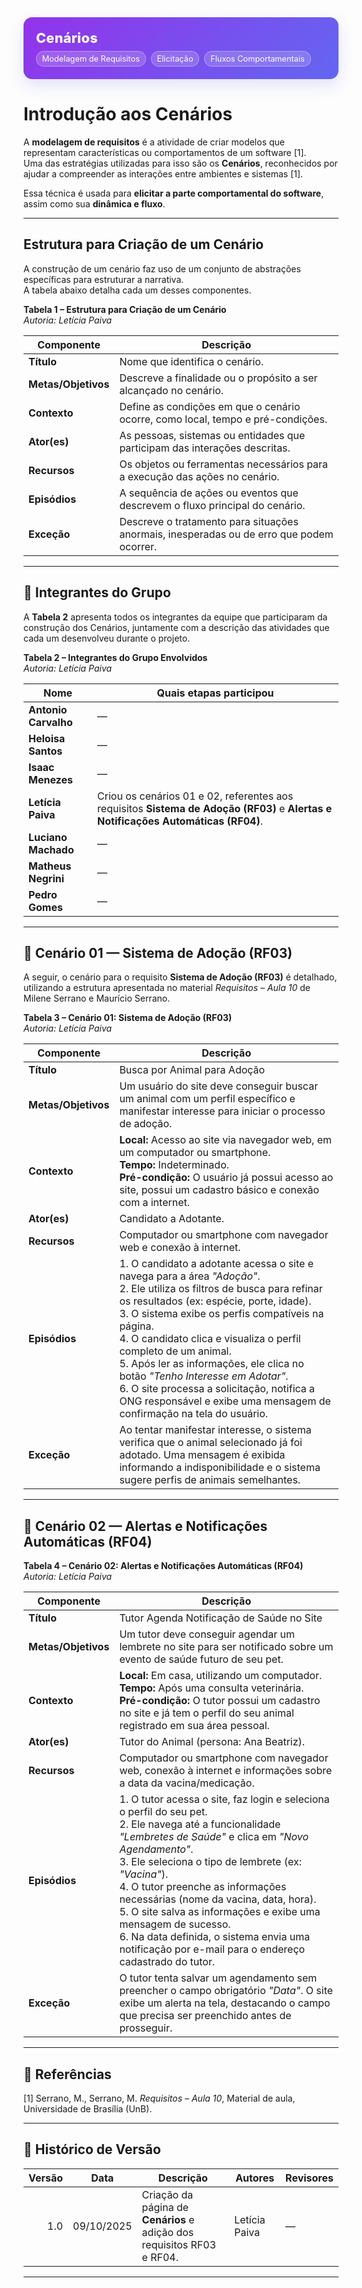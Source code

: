 <div class="plan-hero">
  <div class="plan-hero__title">Cenários</div>
  <div class="plan-hero__chips">
    <span class="chip">Modelagem de Requisitos</span>
    <span class="chip">Elicitação</span>
    <span class="chip">Fluxos Comportamentais</span>
  </div>
</div>

#  Introdução aos Cenários

A **modelagem de requisitos** é a atividade de criar modelos que representam características ou comportamentos de um software [1].  
Uma das estratégias utilizadas para isso são os **Cenários**, reconhecidos por ajudar a compreender as interações entre ambientes e sistemas [1].

Essa técnica é usada para **elicitar a parte comportamental do software**, assim como sua **dinâmica e fluxo**.

---

##  Estrutura para Criação de um Cenário

A construção de um cenário faz uso de um conjunto de abstrações específicas para estruturar a narrativa.  
A tabela abaixo detalha cada um desses componentes.

**Tabela 1 – Estrutura para Criação de um Cenário**  
*Autoria: Letícia Paiva*

| **Componente**     | **Descrição**                                                                                      |
|--------------------|----------------------------------------------------------------------------------------------------|
| **Título**         | Nome que identifica o cenário.                                                                     |
| **Metas/Objetivos**| Descreve a finalidade ou o propósito a ser alcançado no cenário.                                   |
| **Contexto**       | Define as condições em que o cenário ocorre, como local, tempo e pré-condições.                   |
| **Ator(es)**       | As pessoas, sistemas ou entidades que participam das interações descritas.                         |
| **Recursos**       | Os objetos ou ferramentas necessários para a execução das ações no cenário.                        |
| **Episódios**      | A sequência de ações ou eventos que descrevem o fluxo principal do cenário.                        |
| **Exceção**        | Descreve o tratamento para situações anormais, inesperadas ou de erro que podem ocorrer.           |

---

## 👥 Integrantes do Grupo

A **Tabela 2** apresenta todos os integrantes da equipe que participaram da construção dos Cenários, juntamente com a descrição das atividades que cada um desenvolveu durante o projeto.

**Tabela 2 – Integrantes do Grupo Envolvidos**  
*Autoria: Letícia Paiva*

| **Nome**            | **Quais etapas participou** |
|---------------------|------------------------------|
| **Antonio Carvalho**| —                            |
| **Heloisa Santos**  | —                            |
| **Isaac Menezes**   | —                            |
| **Letícia Paiva**   | Criou os cenários 01 e 02, referentes aos requisitos **Sistema de Adoção (RF03)** e **Alertas e Notificações Automáticas (RF04)**. |
| **Luciano Machado** | —                            |
| **Matheus Negrini** | —                            |
| **Pedro Gomes**     | —                            |

---

## 📄 Cenário 01 — Sistema de Adoção (RF03)

A seguir, o cenário para o requisito **Sistema de Adoção (RF03)** é detalhado, utilizando a estrutura apresentada no material *Requisitos – Aula 10* de Milene Serrano e Maurício Serrano.

**Tabela 3 – Cenário 01: Sistema de Adoção (RF03)**  
*Autoria: Letícia Paiva*

| **Componente** | **Descrição** |
|----------------|----------------|
| **Título** | Busca por Animal para Adoção |
| **Metas/Objetivos** | Um usuário do site deve conseguir buscar um animal com um perfil específico e manifestar interesse para iniciar o processo de adoção. |
| **Contexto** | **Local:** Acesso ao site via navegador web, em um computador ou smartphone.<br>**Tempo:** Indeterminado.<br>**Pré-condição:** O usuário já possui acesso ao site, possui um cadastro básico e conexão com a internet. |
| **Ator(es)** | Candidato a Adotante. |
| **Recursos** | Computador ou smartphone com navegador web e conexão à internet. |
| **Episódios** | 1. O candidato a adotante acessa o site e navega para a área *"Adoção"*. <br> 2. Ele utiliza os filtros de busca para refinar os resultados (ex: espécie, porte, idade). <br> 3. O sistema exibe os perfis compatíveis na página. <br> 4. O candidato clica e visualiza o perfil completo de um animal. <br> 5. Após ler as informações, ele clica no botão *"Tenho Interesse em Adotar"*. <br> 6. O site processa a solicitação, notifica a ONG responsável e exibe uma mensagem de confirmação na tela do usuário. |
| **Exceção** | Ao tentar manifestar interesse, o sistema verifica que o animal selecionado já foi adotado. Uma mensagem é exibida informando a indisponibilidade e o sistema sugere perfis de animais semelhantes. |

---

## 📄 Cenário 02 — Alertas e Notificações Automáticas (RF04)

**Tabela 4 – Cenário 02: Alertas e Notificações Automáticas (RF04)**  
*Autoria: Letícia Paiva*

| **Componente** | **Descrição** |
|----------------|----------------|
| **Título** | Tutor Agenda Notificação de Saúde no Site |
| **Metas/Objetivos** | Um tutor deve conseguir agendar um lembrete no site para ser notificado sobre um evento de saúde futuro de seu pet. |
| **Contexto** | **Local:** Em casa, utilizando um computador.<br>**Tempo:** Após uma consulta veterinária.<br>**Pré-condição:** O tutor possui um cadastro no site e já tem o perfil do seu animal registrado em sua área pessoal. |
| **Ator(es)** | Tutor do Animal (persona: Ana Beatriz). |
| **Recursos** | Computador ou smartphone com navegador web, conexão à internet e informações sobre a data da vacina/medicação. |
| **Episódios** | 1. O tutor acessa o site, faz login e seleciona o perfil do seu pet. <br> 2. Ele navega até a funcionalidade *"Lembretes de Saúde"* e clica em *"Novo Agendamento"*. <br> 3. Ele seleciona o tipo de lembrete (ex: *"Vacina"*). <br> 4. O tutor preenche as informações necessárias (nome da vacina, data, hora). <br> 5. O site salva as informações e exibe uma mensagem de sucesso. <br> 6. Na data definida, o sistema envia uma notificação por e-mail para o endereço cadastrado do tutor. |
| **Exceção** | O tutor tenta salvar um agendamento sem preencher o campo obrigatório *"Data"*. O site exibe um alerta na tela, destacando o campo que precisa ser preenchido antes de prosseguir. |

---

## 📘 Referências

[1] Serrano, M., Serrano, M. *Requisitos – Aula 10*, Material de aula, Universidade de Brasília (UnB).

---

## 📆 Histórico de Versão

| Versão | Data       | Descrição                                                        | Autores | Revisores |
|------:|------------|--------------------------------------------------------------------|---------|-----------|
| 1.0   | 09/10/2025 | Criação da página de **Cenários** e adição dos requisitos RF03 e RF04. | Letícia Paiva | — |

---

<style>
:root{
  --sp-blue: #3766ae;
  --sp-blue-600:#2f5a9b;
  --sp-blue-100:#e8f0fb;
  --muted: #475569;
  --bg-card: #ffffff;
  --ring: rgba(55,102,174,.25);
}

/* ====== Hero ====== */
.plan-hero{
  background: linear-gradient(135deg, #9333ea 0%, #6366f1 100%);
  border-radius: 14px;
  padding: 1.25rem;
  color: #fff;
  margin: .5rem 0 1.25rem;
  box-shadow: 0 10px 24px rgba(99,102,241,.18);
}
.plan-hero__title{
  font-size: 1.35rem;
  font-weight: 800;
  letter-spacing: .3px;
}
.plan-hero__chips{
  margin-top: .5rem;
  display:flex;
  gap:.5rem;
  flex-wrap: wrap;
}
.chip{
  font-size: .8rem;
  background: rgba(255,255,255,.18);
  border: 1px solid rgba(255,255,255,.35);
  padding: .25rem .55rem;
  border-radius: 999px;
  backdrop-filter: blur(2px);
}
</style>
